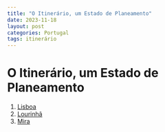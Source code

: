 ```yaml
---
title: "O Itinerário, um Estado de Planeamento"
date: 2023-11-18
layout: post
categories: Portugal
tags: itinerário
---
```


# O Itinerário, um Estado de Planeamento

1. [Lisboa](/portugal/Lisboa/)
2. [Lourinhã](/portugal/vistas-especiais-lourinhã/)
3. [Mira](portugal/passar-a-noite-em-praia-de-mira/)
